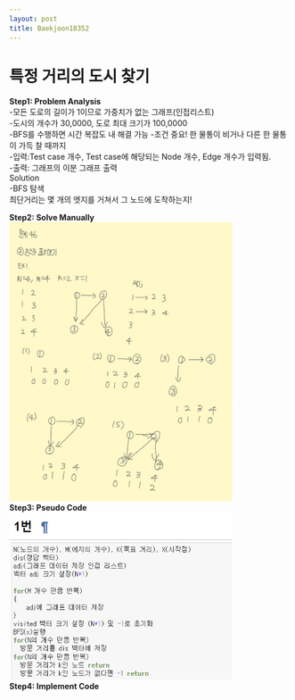 ```yaml
---
layout: post
title: Baekjoon18352
---
```


# 특정 거리의 도시 찾기 #


**Step1: Problem Analysis**<br/>
-모든 도로의 길이가 1이므로 가중치가 없는 그래프(인접리스트)<br/>
-도시의 개수가 30,0000, 도로 최대 크기가 100,0000 <br/>
-BFS를 수행하면 시간 복잡도 내 해결 가능
-조건 중요! 한 물통이 비거나 다른 한 물통이 가득 찰 때까지<br/>
-입력:Test case 개수, Test case에 해당되는 Node 개수, Edge 개수가 입력됨.<br/>
-출력: 그래프의 이분 그래프 출력<br/>
Solution<br/>
-BFS 탐색<br/>
최단거리는 몇 개의 엣지를 거쳐서 그 노드에 도착하는지!

**Step2: Solve Manually**<br/>
<img src="/_images/Baek18352_1.jpg" width="400" height="500">
<br/>
**Step3: Pseudo Code**<br/>
<img src="/_images/Baek18352_2.png" width="400" height="300">
<br/>
**Step4: Implement Code** 
<script src="https://gist.github.com/growingpenguin/24f16e0567f0f6ee9e7ae391a3b9b730.js"></script>
